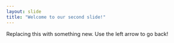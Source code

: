 ```yaml
---
layout: slide
title: "Welcome to our second slide!"
---
```

Replacing this with something new. 
Use the left arrow to go back!
